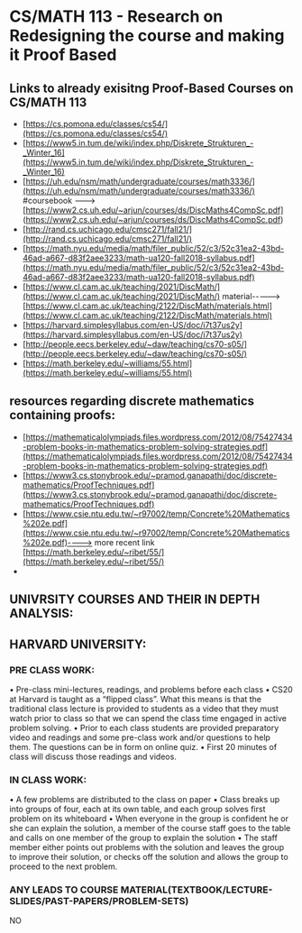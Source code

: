 # CS/MATH 113 - Research on Redesigning the course and making it Proof Based
## Links to already exisitng Proof-Based Courses on CS/MATH 113
- [https://cs.pomona.edu/classes/cs54/](https://cs.pomona.edu/classes/cs54/)
- [https://www5.in.tum.de/wiki/index.php/Diskrete_Strukturen_-_Winter_16](https://www5.in.tum.de/wiki/index.php/Diskrete_Strukturen_-_Winter_16)
- [https://uh.edu/nsm/math/undergraduate/courses/math3336/](https://uh.edu/nsm/math/undergraduate/courses/math3336/) #coursebook --->[https://www2.cs.uh.edu/~arjun/courses/ds/DiscMaths4CompSc.pdf] (https://www2.cs.uh.edu/~arjun/courses/ds/DiscMaths4CompSc.pdf) 
- [http://rand.cs.uchicago.edu/cmsc271/fall21/](http://rand.cs.uchicago.edu/cmsc271/fall21/)
- [https://math.nyu.edu/media/math/filer_public/52/c3/52c31ea2-43bd-46ad-a667-d83f2aee3233/math-ua120-fall2018-syllabus.pdf](https://math.nyu.edu/media/math/filer_public/52/c3/52c31ea2-43bd-46ad-a667-d83f2aee3233/math-ua120-fall2018-syllabus.pdf)
- [https://www.cl.cam.ac.uk/teaching/2021/DiscMath/](https://www.cl.cam.ac.uk/teaching/2021/DiscMath/) material-----> [https://www.cl.cam.ac.uk/teaching/2122/DiscMath/materials.html](https://www.cl.cam.ac.uk/teaching/2122/DiscMath/materials.html)
- [https://harvard.simplesyllabus.com/en-US/doc/i7t37us2y](https://harvard.simplesyllabus.com/en-US/doc/i7t37us2y)
- [http://people.eecs.berkeley.edu/~daw/teaching/cs70-s05/](http://people.eecs.berkeley.edu/~daw/teaching/cs70-s05/)
- [https://math.berkeley.edu/~williams/55.html](https://math.berkeley.edu/~williams/55.html)
## resources regarding discrete mathematics containing proofs:
- [https://mathematicalolympiads.files.wordpress.com/2012/08/75427434-problem-books-in-mathematics-problem-solving-strategies.pdf](https://mathematicalolympiads.files.wordpress.com/2012/08/75427434-problem-books-in-mathematics-problem-solving-strategies.pdf)
- [https://www3.cs.stonybrook.edu/~pramod.ganapathi/doc/discrete-mathematics/ProofTechniques.pdf](https://www3.cs.stonybrook.edu/~pramod.ganapathi/doc/discrete-mathematics/ProofTechniques.pdf)
- [https://www.csie.ntu.edu.tw/~r97002/temp/Concrete%20Mathematics%202e.pdf](https://www.csie.ntu.edu.tw/~r97002/temp/Concrete%20Mathematics%202e.pdf)----> more recent link [https://math.berkeley.edu/~ribet/55/](https://math.berkeley.edu/~ribet/55/)
- 
## UNIVRSITY COURSES AND THEIR IN DEPTH ANALYSIS:
## HARVARD UNIVERSITY:
 ### PRE CLASS WORK:
•	Pre-class mini-lectures, readings, and problems before each class
•	CS20 at Harvard is taught as a “flipped class”. What this means is that the traditional class lecture is provided to students as a video that they must watch prior to class so that we can spend the class time engaged in active problem solving.
•	Prior to each class students are provided preparatory video and readings and some pre-class work and/or questions to help them. The questions can be in form on online quiz.
•	First 20 minutes of class will discuss those readings and videos.
 ### IN CLASS WORK:
•	A few problems are distributed to the class on paper
•	Class breaks up into groups of four, each at its own table, and each group solves first problem on its whiteboard
•	When everyone in the group is confident he or she can explain the solution, a member of the course staff goes to the table and calls on one member of the group to explain the solution
•	The staff member either points out problems with the solution and leaves the group to improve their solution, or checks off the solution and allows the group to proceed to the next problem.
### ANY LEADS TO COURSE MATERIAL(TEXTBOOK/LECTURE-SLIDES/PAST-PAPERS/PROBLEM-SETS)
NO

